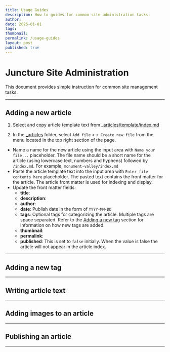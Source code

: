 ```yaml
---
title: Usage Guides
description: How to guides for common site administration tasks.
author: 
date: 2025-01-01
tags: 
thumbnail: 
permalink: /usage-guides
layout: post
published: true
---
```


# Juncture Site Administration

This document provides simple instruction for common site management tasks.

---

## Adding a new article

1. Select and copy article template text from [_articles/template/index.md](https://raw.githubusercontent.com/juncture-digital/template/main/_articles/template/index.md)

2. In the [_articles](_articles) folder, select `Add file` > `+ Create new file` from the menu located in the top right section of the page.

  - Name a name for the new article using the input area with `Name your file...` placeholder.  The file name should be a short name for the article (using lowercase text, numbers and hyphens) followed by `/index.md`.  For example, `monument-valley/index.md`
  - Paste the article template text into the input area with `Enter file contents here` placeholder.  The pasted text contains the front matter for the article.  The article front matter is used for indexing and display.
  - Update the front matter fields:
    - **title**: 
    - **description**: 
    - **author**: 
    - **date**: Publish date in the form of `YYYY-MM-DD`
    - **tags**: Optional tags for categorizing the article.  Multiple tags are space separated.  Refer to the [Adding a new tag](#adding-a-new-tag) section for information on how new tags are added. 
    - **thumbnail**: 
    - **permalink**: 
    - **published**: This is set to `false` initially.  When the value is false the article will not appear in the article index.

---

## Adding a new tag

---

## Writing article text

---

## Adding images to an article

---

## Publishing an article

---
